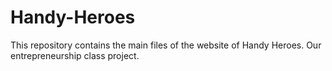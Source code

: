 # Handy-Heroes
This repository contains the main files of the website of Handy Heroes. Our entrepreneurship class project.

